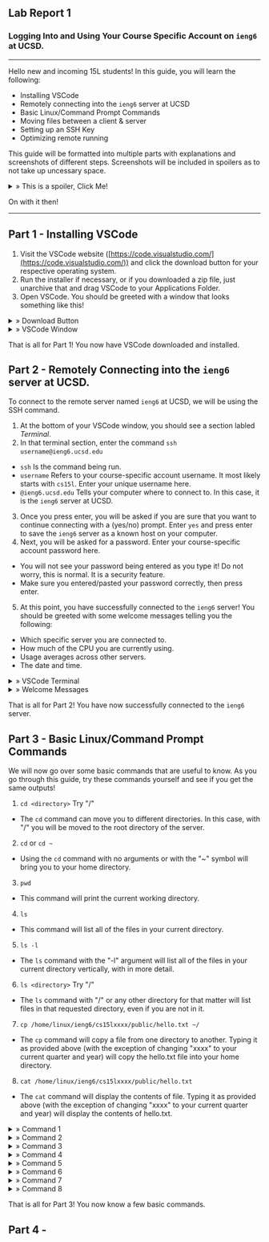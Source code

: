 ## Lab Report 1
### Logging Into and Using Your Course Specific Account on ```ieng6``` at UCSD.
---

Hello new and incoming 15L students! In this guide, you will learn the following:
- Installing VSCode
- Remotely connecting into the ```ieng6``` server at UCSD
- Basic Linux/Command Prompt Commands
- Moving files between a client & server
- Setting up an SSH Key
- Optimizing remote running

This guide will be formatted into multiple parts with explanations and screenshots of different steps. Screenshots will be included in spoilers as to not take up uncessary space. 
<details>
  <summary> » This is a spoiler, Click Me!</summary>
  This is the inside of a spoiler where images will be located!
  </details>

On with it then!

---

## Part 1 - Installing VSCode
1. Visit the VSCode website ([https://code.visualstudio.com/](https://code.visualstudio.com/)) and click the download button for your respective operating system. 
2. Run the installer if necessary, or if you downloaded a zip file, just unarchive that and drag VSCode to your Applications Folder.
3. Open VSCode. You should be greeted with a window that looks something like this!

<details>
  <summary> » Download Button</summary>
  
  <img src="lab1images/vscodedownloadbutton.png" alt="VSCode Download Button">
  
</details> 
<details>
  <summary> » VSCode Window</summary>
  
  <img src="lab1images/vscodewindow.png" alt="VSCode Window">
  
  </details>  

That is all for Part 1! You now have VSCode downloaded and installed.

## Part 2 - Remotely Connecting into the ```ieng6``` server at UCSD.
To connect to the remote server named ```ieng6``` at UCSD, we will be using the SSH command.

1. At the bottom of your VSCode window, you should see a section labled *Terminal*.
2. In that terminal section, enter the command ```ssh username@ieng6.ucsd.edu```
  - ```ssh``` Is the command being run.
  - ```username``` Refers to your course-specific account username. It most likely starts with ``cs15l``. Enter your unique username here.
  - ```@ieng6.ucsd.edu``` Tells your computer where to connect to. In this case, it is the ```ieng6``` server at UCSD.
3. Once you press enter, you will be asked if you are sure that you want to continue connecting with a (yes/no) prompt. Enter ```yes``` and press enter to save the ```ieng6``` server as a known host on your computer.
4. Next, you will be asked for a password. Enter your course-specific account password here.
  - You will not see your password being entered as you type it! Do not worry, this is normal. It is a security feature.
  - Make sure you entered/pasted your password correctly, then press enter.
5. At this point, you have successfully connected to the ```ieng6``` server! You should be greeted with some welcome messages telling you the following:
  - Which specific server you are connected to.
  - How much of the CPU you are currently using.
  - Usage averages across other servers.
  - The date and time.

<details>
  <summary> » VSCode Terminal</summary>
  
  <img src="lab1images/vscodeterminal.png" alt="VSCode Terminal">
  
</details>  
<details>
  <summary> » Welcome Messages</summary>
  
  <img src="lab1images/welcomemessages.png" alt="Welcome Messages">
  
</details>  
  
That is all for Part 2! You have now successfully connected to the ```ieng6``` server.

## Part 3 - Basic Linux/Command Prompt Commands
We will now go over some basic commands that are useful to know. As you go through this guide, try these commands yourself and see if you get the same outputs!

1. ```cd <directory>``` Try "/"
  - The ```cd``` command can move you to different directories. In this case, with "/" you will be moved to the root directory of the server.
2. ```cd``` or ```cd ~```
  - Using the ```cd``` command with no arguments or with the "~" symbol will bring you to your home directory.
3. ```pwd```
  - This command will print the current working directory.
4. ```ls```
  - This command will list all of the files in your current directory.
5. ```ls -l```
  - The ```ls``` command with the "-l" argument will list all of the files in your current directory vertically, with in more detail.
6. ```ls <directory>``` Try "/"
  - The ```ls``` command with "/" or any other directory for that matter will list files in that requested directory, even if you are not in it.
7. ```cp /home/linux/ieng6/cs15lxxxx/public/hello.txt ~/```
  - The ```cp``` command will copy a file from one directory to another. Typing it as provided above (with the exception of changing "xxxx" to your current quarter and year) will copy the hello.txt file into your home directory.
8. ```cat /home/linux/ieng6/cs15lxxxx/public/hello.txt```
  - The ```cat``` command will display the contents of file. Typing it as provided above (with the exception of changing "xxxx" to your current quarter and year) will display the contents of hello.txt.

<details>
  <summary> » Command 1</summary>
  
  <img src="lab1images/command1.png" alt="Command 1">
  
</details>  
<details>
  <summary> » Command 2</summary>
  
  <img src="lab1images/command2.png" alt="Command 2">
  
</details>  
<details>
  <summary> » Command 3</summary>
  
  <img src="lab1images/command3.png" alt="Command 3">
  
</details>  
<details>
  <summary> » Command 4</summary>
  
  <img src="lab1images/command4.png" alt="Command 4">
  
</details>  
<details>
  <summary> » Command 5</summary>
  
  <img src="lab1images/command5.png" alt="Command 5">
  
</details>  
<details>
  <summary> » Command 6</summary>
  
  <img src="lab1images/command6.png" alt="Command 6">
  
</details>  
<details>
  <summary> » Command 7</summary>
  
  <img src="lab1images/command7.png" alt="Command 7">
  
</details>  
<details>
  <summary> » Command 8</summary>
  
  <img src="lab1images/command8.png" alt="Command 8">
  
</details>  

That is all for Part 3! You now know a few basic commands.

## Part 4 - 
